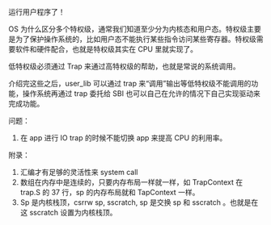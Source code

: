 运行用户程序了！

OS 为什么区分多个特权级，通常我们知道至少分为内核态和用户态。特权级主要是为了保护操作系统的，比如用户态不能执行某些指令访问某些寄存器。特权级需要软件和硬件配合，也就是特权级其实在 CPU 里就实现了。

低特权级必须通过 Trap 来通过高特权级的帮助，也就是常说的系统调用。

介绍完这些之后，user_lib 可以通过 trap 来“调用”输出等低特权级不能调用的功能，操作系统再通过 trap 委托给 SBI 也可以自己在允许的情况下自己实现驱动来完成功能。

问题：

1. 在 app 进行 IO trap 的时候不能切换 app 来提高 CPU 的利用率。

附录：

1. 汇编才有足够的灵活性来 system call
2. 数组在内存中是连续的，只要内存布局一样就一样，如 TrapContext 在 trap.S 的 37 行，sp 的内存布局就和 TapContext 一样。
3. Sp 是内核栈顶，csrrw sp, sscratch, sp 是交换 sp 和 sscratch 。也就是在这 sscratch 设置为内核栈顶。